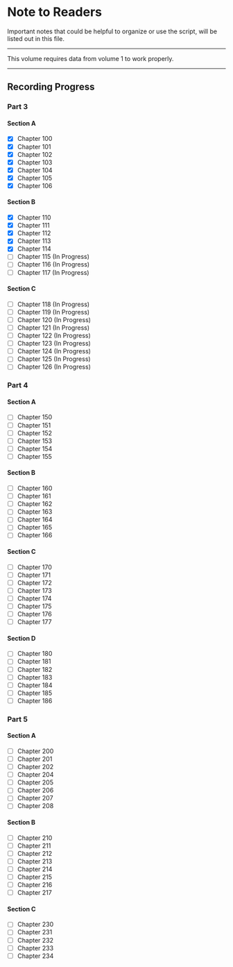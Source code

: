 # Note to Readers

Important notes that could be helpful to organize or use the script, will be listed out in this file.

--------

This volume requires data from volume 1 to work properly.

--------

## Recording Progress

### Part 3
#### Section A

- [x] Chapter 100
- [x] Chapter 101
- [x] Chapter 102
- [x] Chapter 103
- [x] Chapter 104
- [x] Chapter 105
- [x] Chapter 106

#### Section B

- [x] Chapter 110
- [x] Chapter 111
- [x] Chapter 112
- [x] Chapter 113
- [x] Chapter 114
- [ ] Chapter 115 (In Progress)
- [ ] Chapter 116 (In Progress)
- [ ] Chapter 117 (In Progress)

#### Section C

- [ ] Chapter 118 (In Progress)
- [ ] Chapter 119 (In Progress)
- [ ] Chapter 120 (In Progress)
- [ ] Chapter 121 (In Progress)
- [ ] Chapter 122 (In Progress)
- [ ] Chapter 123 (In Progress)
- [ ] Chapter 124 (In Progress)
- [ ] Chapter 125 (In Progress)
- [ ] Chapter 126 (In Progress)

### Part 4
#### Section A

- [ ] Chapter 150
- [ ] Chapter 151
- [ ] Chapter 152
- [ ] Chapter 153
- [ ] Chapter 154
- [ ] Chapter 155

#### Section B

- [ ] Chapter 160
- [ ] Chapter 161
- [ ] Chapter 162
- [ ] Chapter 163
- [ ] Chapter 164
- [ ] Chapter 165
- [ ] Chapter 166
  
#### Section C

- [ ] Chapter 170
- [ ] Chapter 171
- [ ] Chapter 172
- [ ] Chapter 173
- [ ] Chapter 174
- [ ] Chapter 175
- [ ] Chapter 176
- [ ] Chapter 177
  
#### Section D

- [ ] Chapter 180
- [ ] Chapter 181
- [ ] Chapter 182
- [ ] Chapter 183
- [ ] Chapter 184
- [ ] Chapter 185
- [ ] Chapter 186

### Part 5
#### Section A

- [ ] Chapter 200
- [ ] Chapter 201
- [ ] Chapter 202
- [ ] Chapter 204
- [ ] Chapter 205
- [ ] Chapter 206
- [ ] Chapter 207
- [ ] Chapter 208
  
#### Section B
- [ ] Chapter 210
- [ ] Chapter 211
- [ ] Chapter 212
- [ ] Chapter 213
- [ ] Chapter 214
- [ ] Chapter 215
- [ ] Chapter 216
- [ ] Chapter 217
  
#### Section C
- [ ] Chapter 230
- [ ] Chapter 231
- [ ] Chapter 232
- [ ] Chapter 233
- [ ] Chapter 234
